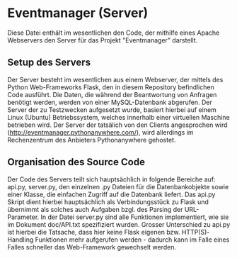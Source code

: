 Eventmanager (Server)
=====================

Diese Datei enthält im wesentlichen den Code, der mithilfe
eines Apache Webservers den Server für das Projekt "Eventmanager"
darstellt.

Setup des Servers
-----------------
Der Server besteht im wesentlichen aus einem Webserver, der mittels des
Python Web-Frameworks Flask, den in diesem Repository befindlichen Code
ausführt. Die Daten, die während der Beantwortung von Anfragen benötigt
werden, werden von einer MySQL-Datenbank abgerufen. Der Server der zu
Testzwecken aufgesetzt wurde, basiert hierbei auf einem Linux (Ubuntu)
Betriebssystem, welches innerhalb einer virtuellen Maschine betrieben wird.
Der Server der tatsälich von den Clients angesprochen wird
(http://eventmanager.pythonanywhere.com/<kommando>), wird allerdings
im Rechenzentrum des Anbieters Pythonanywhere gehostet.

Organisation des Source Code
----------------------------
Der Code des Servers teilt sich hauptsächlich in folgende Bereiche auf:
api.py, server.py, den einzelnen .py Dateien für die Datenbankobjekte
sowie einer Klasse, die einfachen Zugriff auf die Datenbank liefert. Das api.py
Skript dient hierbei hauptsächlich als Verbindungsstück zu Flask und
übernimmt als solches auch Aufgaben bzgl. des Parsing der URL-Parameter.
In der Datei server.py sind alle Funktionen implementiert, wie sie im
Dokument doc/API.txt spezifiziert wurden. Grosser Unterschied zu api.py
ist hierbei die Tatsache, dass hier keine Flask eigenen bzw.
HTTP(S)-Handling Funktionen mehr aufgerufen werden - dadurch kann im Falle eines
Falles schneller das Web-Framework gewechselt werden.
